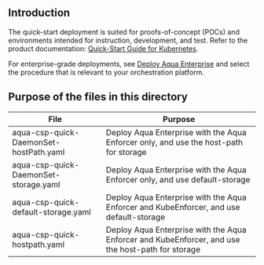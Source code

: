 ## Introduction

The quick-start deployment is suited for proofs-of-concept (POCs) and environments intended for instruction, development, and test. 
Refer to the product documentation: [Quick-Start Guide for Kubernetes](https://docs.aquasec.com/v5.3/docs/quick-start-guide-for-kubernetes).

For enterprise-grade deployments, see [Deploy Aqua Enterprise](https://docs.aquasec.com/v5.3/docs/deployment-overview) and select the procedure that is relevant to your orchestration platform.

## Purpose of the files in this directory

| File                                   | Purpose                                                                                             |
|----------------------------------------|---------------------------------------------------------------------------------------------------|
| aqua-csp-quick-DaemonSet-hostPath.yaml | Deploy Aqua Enterprise with the Aqua Enforcer only, and use the host-path for storage             |
| aqua-csp-quick-DaemonSet-storage.yaml  | Deploy Aqua Enterprise with the Aqua Enforcer only, and use default-storage                       |
| aqua-csp-quick-default-storage.yaml    | Deploy Aqua Enterprise with the Aqua Enforcer and KubeEnforcer, and use default-storage           |
| aqua-csp-quick-hostpath.yaml           | Deploy Aqua Enterprise with the Aqua Enforcer and KubeEnforcer, and use the host-path for storage |

